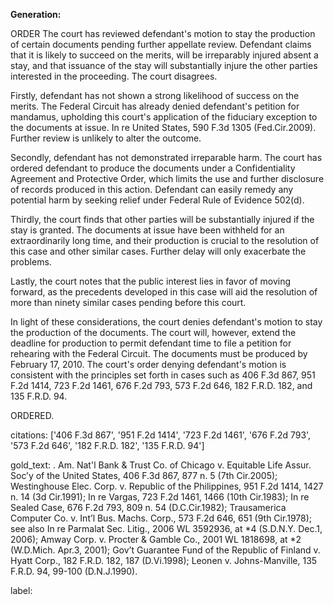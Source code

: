 **Generation:**


ORDER
The court has reviewed defendant's motion to stay the production of certain documents pending further appellate review. Defendant claims that it is likely to succeed on the merits, will be irreparably injured absent a stay, and that issuance of the stay will substantially injure the other parties interested in the proceeding. The court disagrees.

Firstly, defendant has not shown a strong likelihood of success on the merits. The Federal Circuit has already denied defendant's petition for mandamus, upholding this court's application of the fiduciary exception to the documents at issue. In re United States, 590 F.3d 1305 (Fed.Cir.2009). Further review is unlikely to alter the outcome.

Secondly, defendant has not demonstrated irreparable harm. The court has ordered defendant to produce the documents under a Confidentiality Agreement and Protective Order, which limits the use and further disclosure of records produced in this action. Defendant can easily remedy any potential harm by seeking relief under Federal Rule of Evidence 502(d).

Thirdly, the court finds that other parties will be substantially injured if the stay is granted. The documents at issue have been withheld for an extraordinarily long time, and their production is crucial to the resolution of this case and other similar cases. Further delay will only exacerbate the problems.

Lastly, the court notes that the public interest lies in favor of moving forward, as the precedents developed in this case will aid the resolution of more than ninety similar cases pending before this court.

In light of these considerations, the court denies defendant's motion to stay the production of the documents. The court will, however, extend the deadline for production to permit defendant time to file a petition for rehearing with the Federal Circuit. The documents must be produced by February 17, 2010. The court's order denying defendant's motion is consistent with the principles set forth in cases such as 406 F.3d 867, 951 F.2d 1414, 723 F.2d 1461, 676 F.2d 793, 573 F.2d 646, 182 F.R.D. 182, and 135 F.R.D. 94.

ORDERED.


citations: ['406 F.3d 867', '951 F.2d 1414', '723 F.2d 1461', '676 F.2d 793', '573 F.2d 646', '182 F.R.D. 182', '135 F.R.D. 94']

gold_text: . Am. Nat'l Bank & Trust Co. of Chicago v. Equitable Life Assur. Soc’y of the United States, 406 F.3d 867, 877 n. 5 (7th Cir.2005); Westinghouse Elec. Corp. v. Republic of the Philippines, 951 F.2d 1414, 1427 n. 14 (3d Cir.1991); In re Vargas, 723 F.2d 1461, 1466 (10th Cir.1983); In re Sealed Case, 676 F.2d 793, 809 n. 54 (D.C.Cir.1982); Trausamerica Computer Co. v. Int’l Bus. Machs. Corp., 573 F.2d 646, 651 (9th Cir.1978); see also In re Parmalat Sec. Litig., 2006 WL 3592936, at *4 (S.D.N.Y. Dec.1, 2006); Amway Corp. v. Procter & Gamble Co., 2001 WL 1818698, at *2 (W.D.Mich. Apr.3, 2001); Gov’t Guarantee Fund of the Republic of Finland v. Hyatt Corp., 182 F.R.D. 182, 187 (D.Vi.1998); Leonen v. Johns-Manville, 135 F.R.D. 94, 99-100 (D.N.J.1990).

label: 